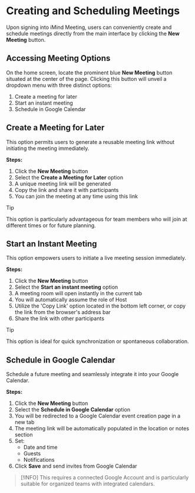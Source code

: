 # Creating and Scheduling Meetings

Upon signing into iMind Meeting, users can conveniently create and schedule meetings directly from the main interface by clicking the **New Meeting** button.

## Accessing Meeting Options

On the home screen, locate the prominent blue **New Meeting** button situated at the center of the page. Clicking this button will unveil a dropdown menu with three distinct options:

1. Create a meeting for later
2. Start an instant meeting
3. Schedule in Google Calendar

## Create a Meeting for Later

This option permits users to generate a reusable meeting link without initiating the meeting immediately.

**Steps:**

1. Click the **New Meeting** button
2. Select the **Create a Meeting for Later** option
3. A unique meeting link will be generated
4. Copy the link and share it with participants
5. You can join the meeting at any time using this link

> [!TIP]
> This option is particularly advantageous for team members who will join at different times or for future planning.

## Start an Instant Meeting

This option empowers users to initiate a live meeting session immediately.

**Steps:**

1. Click the **New Meeting** button
2. Select the **Start an instant meeting** option
3. A meeting room will open instantly in the current tab
4. You will automatically assume the role of Host
5. Utilize the 'Copy Link' option located in the bottom left corner, or copy the link from the browser's address bar
6. Share the link with other participants

> [!TIP]
> This option is ideal for quick synchronization or spontaneous collaboration.

## Schedule in Google Calendar

Schedule a future meeting and seamlessly integrate it into your Google Calendar.

**Steps:**

1. Click the **New Meeting** button
2. Select the **Schedule in Google Calendar** option
3. You will be redirected to a Google Calendar event creation page in a new tab
4. The meeting link will be automatically populated in the location or notes section
5. Set:
   - Date and time
   - Guests
   - Notifications
6. Click **Save** and send invites from Google Calendar

> [!INFO]
> This requires a connected Google Account and is particularly suitable for organized teams with integrated calendars.
